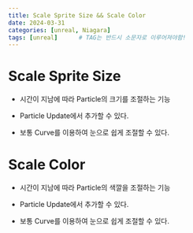 ```yaml
---
title: Scale Sprite Size && Scale Color
date: 2024-03-31
categories: [unreal, Niagara]
tags: [unreal]		# TAG는 반드시 소문자로 이루어져야함!
---
```


# Scale Sprite Size 

* 시간이 지남에 따라 Particle의 크기를 조절하는 기능

* Particle Update에서 추가할 수 있다.

* 보통 Curve를 이용하여 눈으로 쉽게 조절할 수 있다.

# Scale Color

* 시간이 지남에 따라 Particle의 색깔을 조절하는 기능

* Particle Update에서 추가할 수 있다.

* 보통 Curve를 이용하여 눈으로 쉽게 조절할 수 있다.